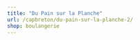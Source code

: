 ```yaml
---
title: "Du Pain sur la Planche"
url: /capbreton/du-pain-sur-la-planche-2/
shop: boulangerie
---
```

